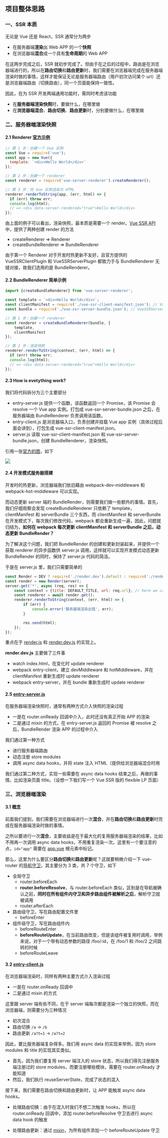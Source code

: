 ## 项目整体思路

### 一、SSR 本质

无论是 Vue 还是 React，SSR 通常分为两步

- 在服务器端**渲染**出 Web APP 的一个**快照**
- 在浏览器端**混合**成一个具有**生命周期**的 Web APP

在这两步完成之后，SSR 就初步完成了。但由于在之后的过程中，路由是在浏览器端进行的，所以在**路由切换**和**路由更新**时，我们需要在浏览器端完成在服务器端渲染时做的事情，这样才能保证无论是服务器端路由（用户初次访问某个 url）还是浏览器端路由（切换路由），同一个页面能保持一致性。

因此，在为 SSR 开发两端通用功能时，需同时考虑该功能

- 在**服务器端渲染快照**时，要做什么，在哪里做
- 在**浏览器端混合**、**路由切换**、**路由更新**时，分别要做什么，在哪里做



### 二、服务器端渲染快照

#### 2.1 Renderer [官方示例](https://ssr.vuejs.org/zh/basic.html)

```javascript
// 第 1 步：创建一个 Vue 实例
const Vue = require('vue');
const app = new Vue({
  template: `<div>Hello World</div>`
});

// 第 2 步：创建一个 renderer
const renderer = require('vue-server-renderer').createRenderer();

// 第 3 步：将 Vue 实例渲染为 HTML
renderer.renderToString(app, (err, html) => {
  if (err) throw err;
  console.log(html);
  // => <div data-server-rendered="true">Hello World</div>
});
```

由上面的例子可以看出，渲染快照，最本质是需要一个 render。[Vue SSR API](https://ssr.vuejs.org/zh/api.html) 中，提供了两种创建 render 的方法

- createRenderer => Renderer
- createBundleRenderer => BundleRenderer

由于第一个 Renderer 对于开发时热更新不友好，且官方提供的 VueSSRClientPlugin 和 VueSSRServerPlugin 都致力于与 BundleRenderer 无缝对接，故我们选用的是 BundleRenderer。



#### 2.2 BundleRenderer 简单示例

```javascript
import {createBundleRenderer} from 'vue-server-renderer';

const template = `<div>Hello World</div>`;
const clientManifest = require('./vue-ssr-client-manifest.json'); // VueSSRClientPlugin 生成
const bundle = require('./vue-ssr-server-bundle.json'); // VueSSRServerPlugin 生成

// 第 1 步：创建一个 renderer
const renderer = createBundleRenderer(bundle, {
    template,
    clientManifest
});

// 第 2 步：渲染快照
renderer.renderToString(context, (err, html) => {
  if (err) throw err;
  console.log(html);
  // => <div data-server-rendered="true">Hello World</div>
});
```



#### 2.3 How is evetything work?

我们将代码拆分为三个主要部分

- entry-server.js 提供一个函数，该函数返回一个 Promise，该 Promise 会 resolve 一个 Vue app 实例。打包成 vue-ssr-server-bundle.json 之后，在服务器端由 BundleRenderer 负责调用该函数。
- entry-client.js 是浏览器端入口，负责创建并挂载 Vue app 实例（具体过程后面会讲到），打包生成 vue-ssr-client-manifest.json。
- server.js 读取 vue-ssr-client-manifest.json 和 vue-ssr-server-bundle.json，创建 BundleRenderer，渲染快照。

引用一张[官方的图](https://ssr.vuejs.org/zh/structure.html)，如下

![](https://cloud.githubusercontent.com/assets/499550/17607895/786a415a-5fee-11e6-9c11-45a2cfdf085c.png)



#### 2.4 开发模式服务器搭建

开发时的热更新，浏览器端我们依旧藉由 webpack-dev-middleware 和 webpack-hot-middleware 可以实现。

而动态更新 server 端的 BundleRender，则需要我们做一些额外的事情。首先，我们仔细观察会发现 createBundleRenderer 只依赖了 template，clientManifest 和 serverBundle 三个东西，而 clientManifest 和 serverBundle 在开发模式下，每次我们修改代码，webpack 都会重新生成一遍，因此，问题就归结为，**如何在 webpack 每次更新 clientManifest 和 serverBundle 之后，动态更新 BundleRender？**

为了解决这个问题，我们把 BundleRender 的创建和更新封装起来，并提供一个获取 renderer 的异步函数供 server.js 调用，这样就可以实现开发模式动态更新 BundleRender 的同时，保持了 server.js 代码的简洁。

于是在 server.js 里，我们只需要简单的

```javascript
const Render = DEV ? require('./render.dev').default : require('./render').default;
const render = new Render(server);
server.get('*', async (req, res) => {
    const context = {title: DEFAULT_TITLE, url: req.url}; // here we can customize title etc.
    const renderer = await render.get();
    renderer.renderToString(context, (err, html) => {
        if (err) {
            console.error('服务器端渲染出错', err);
        }

        res.send(html);
    });
});
```

重点在于 [render.js](https://github.com/panezhang/vue-ssr-universal-app/blob/master/src/render.js) 和 [render.dev.js](https://github.com/panezhang/vue-ssr-universal-app/blob/master/src/render.dev.js) 的实现上。

**render.dev.js** 主要做了三件事

- watch index.html，在变化时 update renderer
- webpack entry-client，建立 devMiddleware 和 hotMiddleware，并在 clientManifest 重新生成时 update renderer
- webpack entry-server，并在 bundle 重新生成时 update renderer



#### 2.5 [entry-server.js](https://github.com/panezhang/vue-ssr-universal-app/blob/master/src/entry-server.js)  

在服务器端渲染快照时，通常有两种方式介入快照的渲染过程

- 一是在 router.onReady 回调中介入，此时还没有真正开始 APP 的渲染
- 二是通过 mixin 的方式，在 entry-server.js 返回的 Promise 被 resolve 之后，BundleRender 渲染 APP 的过程中介入

我们通过第一种方式

- 进行服务器端路由
- 动态注册 store modules
- 调用 async data hooks，并将 state 注入 HTML（提供给浏览器端混合时用

我们通过第二种方式，实现一些需要在 async data hooks 结束之后，再做的事情，比如渲染页面 title。（设想一下我们写一个 Vue SSR 版的 flexible LP 页面）



### 三、浏览器端渲染

#### 3.1 概念

前面我们提到，我们需要在浏览器端进行一次**混合**，并在**路由切换**和**路由更新**时完成在服务器端渲染时做的事情。

之所以要进行一次**混合**，主要收益是在于最大化的复用服务器端渲染的结果，比如不用再一次调用 async data hooks，不用重复渲染一次。这里有一个要注意的点，`id="app"` 需要在 [app.vue](https://github.com/panezhang/vue-ssr-universal-app/blob/master/src/app/app.html) 根元素中标记。

那么，这里为什么要区分**路由切换**和**路由更新**呢？这就要稍微介绍一下 vue-router 的[导航守卫](https://router.vuejs.org/zh-cn/advanced/navigation-guards.html)，其主要分为 3 类，共 7 个守卫，如下

- 全局守卫
  - router.beforeEach
  - **router.beforeResolve**，与 router.beforeEach 类似，区别是在导航被确认之前，**同时在所有组件内守卫和异步路由组件被解析之后**，解析守卫就被调用
  - router.afterEach
- 路由级守卫，写在路由配置文件里
  - beforeEnter
- 组件级守卫，写在路由组件内
  - beforeRouteEnter
  - **beforeRouteUpdate**，在当前路由改变，但是该组件被复用时调用，举例来说，对于一个带有动态参数的路径 /foo/:id，在 /foo/1 和 /foo/2 之间跳转的时候
  - beforeRouteLeave



#### 3.2 [entry-client.js](https://github.com/panezhang/vue-ssr-universal-app/blob/master/src/entry-client.js)

在浏览器端渲染时，同样有两种主要方式介入渲染过程

- 一是在 router.onReady 回调中
- 二是通过 mixin 的方式

这里跟 server 端有些不同，在于 server 端每次都是渲染一个独立的快照，而在浏览器端，则需要分为三种情况

- 初次混合
- 路由切换 `/a` -> `/b`
- 路由更新 `/a?t=1` -> `/a?t=2`

因此，要比服务器端复杂得多。我们用 async data 的实现来举例，因为 store modules 和 title 的实现其实类似。

- 首先，因为我们要复用 server 端注入的 store 状态，所以我们得先注册服务端注册过的 store modules，而要注册哪些模块，需要在 router.onReady 才能知道
- 然后，我们执行 reuseServerState，完成了状态的混入

接下来，我们需要在路由切换和路由更新时，让 APP 能触发 async data hooks。

- 处理路由切换：由于在混入时我们不想二次触发 hooks，所以在 router.onReady 回调中，添加 router.beforeResolve 守卫去进行 async data hook 的触发

- 处理路由更新：通过 [mixin](https://github.com/panezhang/vue-ssr-universal-app/blob/master/src/common/vue/ssr/async-data.js)，为所有组件添加一个 beforeRouteUpdate 守卫


